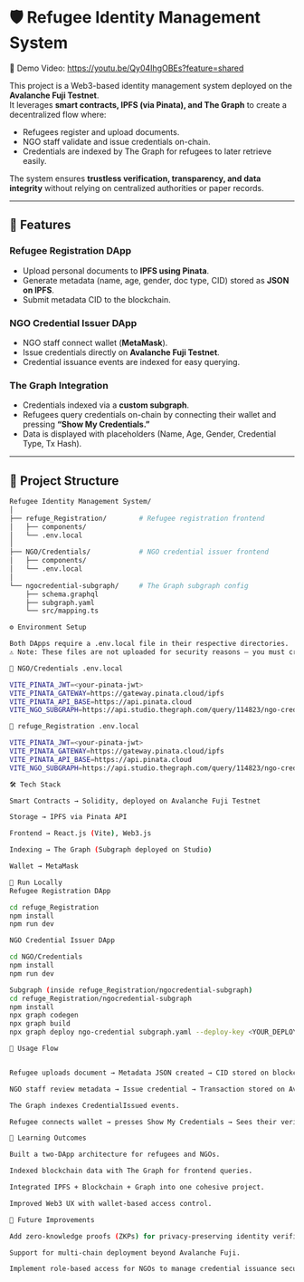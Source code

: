 # 🛡 Refugee Identity Management System

🔗 Demo Video: https://youtu.be/Qy04IhgOBEs?feature=shared  

This project is a Web3-based identity management system deployed on the **Avalanche Fuji Testnet**.  
It leverages **smart contracts, IPFS (via Pinata), and The Graph** to create a decentralized flow where:

- Refugees register and upload documents.  
- NGO staff validate and issue credentials on-chain.  
- Credentials are indexed by The Graph for refugees to later retrieve easily.  

The system ensures **trustless verification, transparency, and data integrity** without relying on centralized authorities or paper records.

---

## 🚀 Features

### Refugee Registration DApp
- Upload personal documents to **IPFS using Pinata**.  
- Generate metadata (name, age, gender, doc type, CID) stored as **JSON on IPFS**.  
- Submit metadata CID to the blockchain.  

### NGO Credential Issuer DApp
- NGO staff connect wallet (**MetaMask**).  
- Issue credentials directly on **Avalanche Fuji Testnet**.  
- Credential issuance events are indexed for easy querying.  

### The Graph Integration
- Credentials indexed via a **custom subgraph**.  
- Refugees query credentials on-chain by connecting their wallet and pressing **“Show My Credentials.”**  
- Data is displayed with placeholders (Name, Age, Gender, Credential Type, Tx Hash).  

---

## 📂 Project Structure

```bash
Refugee Identity Management System/
│
├── refuge_Registration/        # Refugee registration frontend
│   ├── components/
│   └── .env.local
│
├── NGO/Credentials/            # NGO credential issuer frontend
│   ├── components/
│   └── .env.local
│
└── ngocredential-subgraph/     # The Graph subgraph config
    ├── schema.graphql
    ├── subgraph.yaml
    └── src/mapping.ts

⚙️ Environment Setup

Both DApps require a .env.local file in their respective directories.
⚠️ Note: These files are not uploaded for security reasons — you must create them manually.

📌 NGO/Credentials .env.local

VITE_PINATA_JWT=<your-pinata-jwt>
VITE_PINATA_GATEWAY=https://gateway.pinata.cloud/ipfs
VITE_PINATA_API_BASE=https://api.pinata.cloud
VITE_NGO_SUBGRAPH=https://api.studio.thegraph.com/query/114823/ngo-credential/version/latest

📌 refuge_Registration .env.local

VITE_PINATA_JWT=<your-pinata-jwt>
VITE_PINATA_GATEWAY=https://gateway.pinata.cloud/ipfs
VITE_PINATA_API_BASE=https://api.pinata.cloud
VITE_NGO_SUBGRAPH=https://api.studio.thegraph.com/query/114823/ngo-credential/version/latest

🛠️ Tech Stack

Smart Contracts → Solidity, deployed on Avalanche Fuji Testnet

Storage → IPFS via Pinata API

Frontend → React.js (Vite), Web3.js

Indexing → The Graph (Subgraph deployed on Studio)

Wallet → MetaMask

📝 Run Locally
Refugee Registration DApp

cd refuge_Registration
npm install
npm run dev

NGO Credential Issuer DApp

cd NGO/Credentials
npm install
npm run dev

Subgraph (inside refuge_Registration/ngocredential-subgraph)
cd refuge_Registration/ngocredential-subgraph
npm install
npx graph codegen
npx graph build
npx graph deploy ngo-credential subgraph.yaml --deploy-key <YOUR_DEPLOY_KEY>

🔄 Usage Flow


Refugee uploads document → Metadata JSON created → CID stored on blockchain.

NGO staff review metadata → Issue credential → Transaction stored on Avalanche Fuji Testnet.

The Graph indexes CredentialIssued events.

Refugee connects wallet → presses Show My Credentials → Sees their verified data fetched via GraphQL.

📖 Learning Outcomes

Built a two-DApp architecture for refugees and NGOs.

Indexed blockchain data with The Graph for frontend queries.

Integrated IPFS + Blockchain + Graph into one cohesive project.

Improved Web3 UX with wallet-based access control.

📌 Future Improvements

Add zero-knowledge proofs (ZKPs) for privacy-preserving identity verification.

Support for multi-chain deployment beyond Avalanche Fuji.

Implement role-based access for NGOs to manage credential issuance securely.
